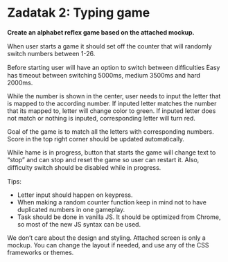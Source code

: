 # Zadatak 2: Typing game

**Create an alphabet reﬂex game based on the attached mockup.**

When user starts a game it should set off the counter that will randomly switch numbers between 1-26. 

Before starting user will have an option to switch between difﬁculties Easy has timeout between switching 5000ms, medium 3500ms and hard 2000ms. 

While the number is shown in the center, user needs to input the letter that is mapped to the according number. If inputed letter matches the number that its mapped to, letter will change color to green. If inputed letter does not match or nothing is inputed, corresponding letter will turn red. 

Goal of the game is to match all the letters with corresponding numbers.  Score in the top right corner should be updated automatically.

While hame is in progress, button that starts the game will change text to “stop” and can stop and reset the game so user can restart it. Also, difﬁculty switch should be disabled while in progress. 

Tips: 

- Letter input should happen on keypress.
- When making a random counter function keep in mind not to have duplicated numbers in one gameplay.
- Task should be done in vanilla JS. It should be optimized from Chrome, so most of the new JS syntax can be used. 

We don’t care about the design and styling. Attached screen is only a mockup. You can change the layout if needed, and use any of the CSS frameworks or themes.
